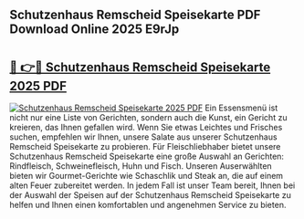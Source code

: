 ## Schutzenhaus Remscheid Speisekarte PDF Download Online 2025 E9rJp

# <h2><a href="http://gcck5g3.nevu.top/?p=Schutzenhaus+Remscheid+Speisekarte">🔗 👉🔴 Schutzenhaus Remscheid Speisekarte 2025 PDF</a></h2>

[![Schutzenhaus Remscheid Speisekarte 2025 PDF](https://i.imgur.com/dBaPXMq.png)](http://gcck5g3.nevu.top/?p=Schutzenhaus+Remscheid+Speisekarte)
Ein Essensmenü ist nicht nur eine Liste von Gerichten, sondern auch die Kunst, ein Gericht zu kreieren, das Ihnen gefallen wird. Wenn Sie etwas Leichtes und Frisches suchen, empfehlen wir Ihnen, unsere Salate aus unserer Schutzenhaus Remscheid Speisekarte zu probieren. Für Fleischliebhaber bietet unsere Schutzenhaus Remscheid Speisekarte eine große Auswahl an Gerichten: Rindfleisch, Schweinefleisch, Huhn und Fisch. Unseren Auserwählten bieten wir Gourmet-Gerichte wie Schaschlik und Steak an, die auf einem alten Feuer zubereitet werden. In jedem Fall ist unser Team bereit, Ihnen bei der Auswahl der Speisen auf der Schutzenhaus Remscheid Speisekarte zu helfen und Ihnen einen komfortablen und angenehmen Service zu bieten.
